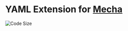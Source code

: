 YAML Extension for [Mecha](https://github.com/mecha-cms/mecha)
==============================================================

![Code Size](https://img.shields.io/github/languages/code-size/mecha-cms/x.y-a-m-l?color=%23444&style=for-the-badge)